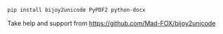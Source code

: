 ```bash
pip install bijoy2unicode PyPDF2 python-docx
```
Take help and support from https://github.com/Mad-FOX/bijoy2unicode
